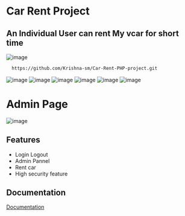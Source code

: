 
# Car Rent Project 

## An Individual User can rent My vcar for short time 

![image](https://user-images.githubusercontent.com/105251808/222946891-7127e32c-70c0-49a6-a8bf-b928beef4e3b.png)

```bash
  https://github.com/Krishna-sm/Car-Rent-PHP-project.git
```



![image](https://user-images.githubusercontent.com/105251808/222946891-7127e32c-70c0-49a6-a8bf-b928beef4e3b.png)
![image](https://user-images.githubusercontent.com/105251808/222946899-2c902532-7c27-415c-b0b6-71a056c9ebf9.png)
![image](https://user-images.githubusercontent.com/105251808/222946904-1512f208-e942-4250-a946-7e8d0ba000d4.png)
![image](https://user-images.githubusercontent.com/105251808/222946911-b2b5e659-7428-4ea4-9a4d-1775e19fde9a.png)
![image](https://user-images.githubusercontent.com/105251808/222946918-0f43a5a7-f887-4d47-9cc9-f4fb8debb223.png)
![image](https://user-images.githubusercontent.com/105251808/222946932-121d1b66-fcf8-4a24-a4d9-dee01eca34d8.png)
# Admin Page
![image](https://user-images.githubusercontent.com/105251808/222946947-179f8695-042e-4e71-abd6-b99648ebe6d1.png)

## Features

- Login Logout
- Admin Pannel
- Rent car
- High security feature


## Documentation

[Documentation](https://www.php.net/manual/en/index.php)


